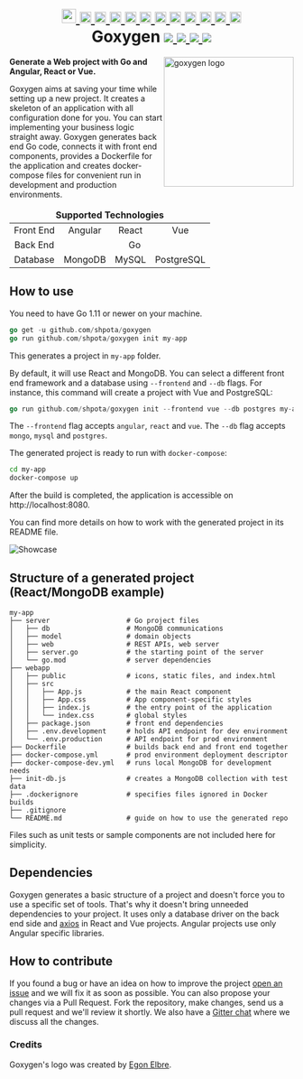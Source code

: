 <h1 align="center">
    <a href="https://github.com/Shpota/goxygen/tree/master/.github/README.md">
        <img height="25px" src="https://cdnjs.cloudflare.com/ajax/libs/flag-icon-css/3.4.6/flags/4x3/gb.svg">
    </a>
    <a href="https://github.com/Shpota/goxygen/tree/master/.github/README_zh.md">
        <img height="20px" src="https://cdnjs.cloudflare.com/ajax/libs/flag-icon-css/3.4.6/flags/4x3/cn.svg">
    </a>
    <a href="https://github.com/Shpota/goxygen/tree/master/.github/README_ua.md">
        <img height="20px" src="https://cdnjs.cloudflare.com/ajax/libs/flag-icon-css/3.4.6/flags/4x3/ua.svg">
    </a>
    <a href="https://github.com/Shpota/goxygen/tree/master/.github/README_ru.md">
        <img height="20px" src="https://cdnjs.cloudflare.com/ajax/libs/flag-icon-css/3.4.6/flags/4x3/ru.svg">
    </a>
    <a href="https://github.com/Shpota/goxygen/tree/master/.github/README_ko.md">
        <img height="20px" src="https://cdnjs.cloudflare.com/ajax/libs/flag-icon-css/3.4.6/flags/4x3/kr.svg">
    </a>
    <a href="https://github.com/Shpota/goxygen/tree/master/.github/README_pt-br.md">
        <img height="20px" src="https://cdnjs.cloudflare.com/ajax/libs/flag-icon-css/3.4.6/flags/4x3/br.svg">
    </a>
    <a href="https://github.com/Shpota/goxygen/tree/master/.github/README_by.md">
        <img height="20px" src="https://cdnjs.cloudflare.com/ajax/libs/flag-icon-css/3.4.6/flags/4x3/by.svg">
    </a>
    <a href="https://github.com/Shpota/goxygen/tree/master/.github/README_fr.md">
        <img height="20px" src="https://cdnjs.cloudflare.com/ajax/libs/flag-icon-css/3.4.6/flags/4x3/fr.svg">
    </a>
    <a href="https://github.com/Shpota/goxygen/tree/master/.github/README_es.md">
        <img height="20px" src="https://cdnjs.cloudflare.com/ajax/libs/flag-icon-css/3.4.6/flags/4x3/es.svg">
    </a>
    <a href="https://github.com/Shpota/goxygen/tree/master/.github/README_jp.md">
        <img height="20px" src="https://cdnjs.cloudflare.com/ajax/libs/flag-icon-css/3.4.6/flags/4x3/jp.svg">
    </a>
    <a href="https://github.com/Shpota/goxygen/tree/master/.github/README_id.md">
        <img height="20px" src="https://cdnjs.cloudflare.com/ajax/libs/flag-icon-css/3.4.6/flags/4x3/id.svg">
    </a>
    <a href="https://github.com/Shpota/goxygen/tree/master/.github/README_he.md">
        <img height="20px" src="https://cdnjs.cloudflare.com/ajax/libs/flag-icon-css/3.4.6/flags/4x3/il.svg">
    </a>
    <br>
    Goxygen
    <a href="https://github.com/Shpota/goxygen/actions?query=workflow%3Abuild">
        <img src="https://github.com/Shpota/goxygen/workflows/build/badge.svg">
    </a>
    <a href="https://github.com/Shpota/goxygen/releases">
        <img src="https://img.shields.io/github/v/tag/shpota/goxygen?color=green&label=version">
    </a>
    <a href="https://gitter.im/goxygen/community">
        <img src="https://badges.gitter.im/goxygen/community.svg">
    </a>
    <a href="https://github.com/Shpota/goxygen/pulls">
        <img src="https://img.shields.io/badge/PRs-welcome-brightgreen.svg">
    </a>
</h1>

<img src="../templates/react.webapp/src/logo.svg" align="right" width="230px" alt="goxygen logo">

**Generate a Web project with Go and Angular, React or Vue.**

Goxygen aims at saving your time while setting up a new project. It
creates a skeleton of an application with all configuration done for
you. You can start implementing your business logic straight away.
Goxygen generates back end Go code, connects it with front end
components, provides a Dockerfile for the application and creates
docker-compose files for convenient run in development and production
environments.

<table>
    <thead>
    <tr align="center">
        <td colspan=4><b>Supported Technologies</b></td>
    </tr>
    </thead>
    <tbody>
    <tr align="center">
        <td align="center">Front End</td>
        <td>Angular</td>
        <td>React</td>
        <td>Vue</td>
    </tr>
    <tr align="center">
        <td>Back End</td>
        <td colspan=3>Go</td>
    </tr>
    <tr align="center">
        <td>Database</td>
        <td>MongoDB</td>
        <td>MySQL</td>
        <td>PostgreSQL</td>
    </tr>
    </tbody>
</table>

## How to use
You need to have Go 1.11 or newer on your machine.
```go
go get -u github.com/shpota/goxygen
go run github.com/shpota/goxygen init my-app
```
This generates a project in `my-app` folder. 

By default, it will use React and MongoDB. You can select
a different front end framework and a database using
`--frontend` and `--db` flags. For instance, this command
will create a project with Vue and PostgreSQL:

```go
go run github.com/shpota/goxygen init --frontend vue --db postgres my-app
```

The `--frontend` flag accepts `angular`, `react` and `vue`.
The `--db` flag accepts `mongo`, `mysql` and `postgres`.

The generated project is ready to run with `docker-compose`:
```sh
cd my-app
docker-compose up
```
After the build is completed, the application is accessible
on http://localhost:8080.

You can find more details on how to work with the generated
project in its README file. 

![Showcase](showcase.gif)

## Structure of a generated project (React/MongoDB example)

    my-app
    ├── server                   # Go project files
    │   ├── db                   # MongoDB communications
    │   ├── model                # domain objects
    │   ├── web                  # REST APIs, web server
    │   ├── server.go            # the starting point of the server
    │   └── go.mod               # server dependencies
    ├── webapp                    
    │   ├── public               # icons, static files, and index.html
    │   ├── src                       
    │   │   ├── App.js           # the main React component
    │   │   ├── App.css          # App component-specific styles
    │   │   ├── index.js         # the entry point of the application          
    │   │   └── index.css        # global styles
    │   ├── package.json         # front end dependencies
    │   ├── .env.development     # holds API endpoint for dev environment
    │   └── .env.production      # API endpoint for prod environment
    ├── Dockerfile               # builds back end and front end together
    ├── docker-compose.yml       # prod environment deployment descriptor
    ├── docker-compose-dev.yml   # runs local MongoDB for development needs
    ├── init-db.js               # creates a MongoDB collection with test data
    ├── .dockerignore            # specifies files ignored in Docker builds
    ├── .gitignore
    └── README.md                # guide on how to use the generated repo

Files such as unit tests or sample components are not included here
for simplicity.

## Dependencies

Goxygen generates a basic structure of a project and doesn't force you
to use a specific set of tools. That's why it doesn't bring unneeded
dependencies to your project. It uses only a database driver on the
back end side and [axios](https://github.com/axios/axios) in React
and Vue projects. Angular projects use only Angular specific libraries.

## How to contribute

If you found a bug or have an idea on how to improve the project
[open an issue](https://github.com/Shpota/goxygen/issues)
and we will fix it as soon as possible. You can also propose your
changes via a Pull Request. Fork the repository, make changes, send
us a pull request and we'll review it shortly. We also have a
[Gitter chat](https://gitter.im/goxygen/community) where we discuss
all the changes.

### Credits
Goxygen's logo was created by [Egon Elbre](https://twitter.com/egonelbre).
